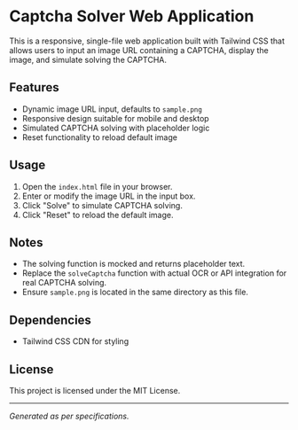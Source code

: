 # Captcha Solver Web Application

This is a responsive, single-file web application built with Tailwind CSS that allows users to input an image URL containing a CAPTCHA, display the image, and simulate solving the CAPTCHA.

## Features
- Dynamic image URL input, defaults to `sample.png`
- Responsive design suitable for mobile and desktop
- Simulated CAPTCHA solving with placeholder logic
- Reset functionality to reload default image

## Usage
1. Open the `index.html` file in your browser.
2. Enter or modify the image URL in the input box.
3. Click "Solve" to simulate CAPTCHA solving.
4. Click "Reset" to reload the default image.

## Notes
- The solving function is mocked and returns placeholder text.
- Replace the `solveCaptcha` function with actual OCR or API integration for real CAPTCHA solving.
- Ensure `sample.png` is located in the same directory as this file.

## Dependencies
- Tailwind CSS CDN for styling

## License
This project is licensed under the MIT License.

---

*Generated as per specifications.*
